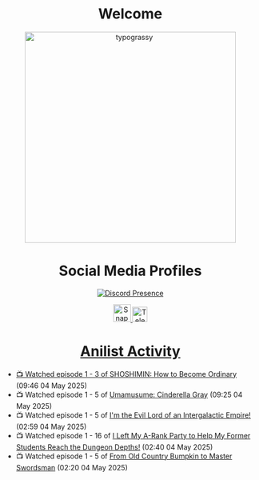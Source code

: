 <div align="center">

# Welcome
<a href="https://github.com/kawarimidoll/typograssy">
    <img alt="typograssy" src="https://typograssy.deno.dev/api?text=%E3%82%88%E3%81%86%E3%81%93%E3%81%9D%E3%81%BF%E3%81%AA%E3%81%95%E3%82%93%20-%20Sheby--&&l0=none&l1=82d9d0&l2=027353&l3=038c4c&l4=01402e&bg=none&frame=none&speed=100&comment=" width="421.99">
</a>

</div>

<div align="center">

# Social Media Profiles

[![Discord Presence](https://lanyard.cnrad.dev/api/612532963938271232)](https://discord.com/users/612532963938271232)


<a href="https://www.snapchat.com/add/a.sheby" title="Snapchat Profile">
    <img src="https://www.freepnglogos.com/uploads/snapchat-logo-png-0.png" width="35" alt="Snapchat Logo" />


<a href="https://t.me/ASheby" title="Telegram Profile">
    <img src="https://www.freepnglogos.com/uploads/telegram-logo-png-0.png" width="30" alt="Telegram Logo" />


</div>

<div align="center">

# Anilist Activity

</div>

<!-- ANILIST_ACTIVITY:start -->

-   📺 Watched episode 1 - 3 of [SHOSHIMIN: How to Become Ordinary](https://anilist.co/anime/173295) (09:46 04 May 2025)
-   📺 Watched episode 1 - 5 of [Umamusume: Cinderella Gray](https://anilist.co/anime/180516) (09:25 04 May 2025)
-   📺 Watched episode 1 - 5 of [I'm the Evil Lord of an Intergalactic Empire!](https://anilist.co/anime/183274) (02:59 04 May 2025)
-   📺 Watched episode 1 - 16 of [I Left My A-Rank Party to Help My Former Students Reach the Dungeon Depths!](https://anilist.co/anime/180812) (02:40 04 May 2025)
-   📺 Watched episode 1 - 5 of [From Old Country Bumpkin to Master Swordsman](https://anilist.co/anime/179955) (02:20 04 May 2025)

<!-- ANILIST_ACTIVITY:end -->

